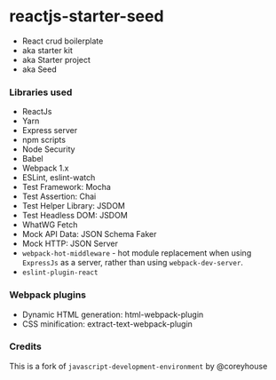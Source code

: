 # reactjs-starter-seed

* React crud boilerplate 
* aka starter kit
* aka Starter project
* aka Seed

### Libraries used
* ReactJs
* Yarn
* Express server
* npm scripts
* Node Security
* Babel
* Webpack 1.x
* ESLint, eslint-watch
* Test Framework: Mocha
* Test Assertion: Chai
* Test Helper Library: JSDOM
* Test Headless DOM: JSDOM
* WhatWG Fetch
* Mock API Data: JSON Schema Faker
* Mock HTTP: JSON Server
* `webpack-hot-middleware` - hot module replacement when using `ExpressJs` as a server, rather than using `webpack-dev-server`.
* `eslint-plugin-react`

### Webpack plugins
* Dynamic HTML generation: html-webpack-plugin
* CSS minification: extract-text-webpack-plugin




### Credits
This is a fork of `javascript-development-environment` by @coreyhouse
